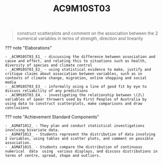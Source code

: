 ﻿---
backlinks:
- title: Learning Areas
  url: /memex/sense/Teaching/Curriculum/v9/v9-learning-areas.html
tags: australian-curriculum
title: AC9M10ST03
type: note
---
> construct scatterplots and comment on the association between the 2 numerical variables in terms of strength, direction and linearity

??? note "Elaborations"

	- _AC9M10ST03_E1_ - discussing the difference between association and cause and effect, and relating this to situations such as health, diversity of species and climate control
	- _AC9M10ST03_E2_ - using statistical evidence to make, justify and critique claims about association between variables, such as in contexts of climate change, migration, online shopping and social media
	- _AC9M10ST03_E3_ - informally using a line of good fit by eye to discuss reliability of any predictions
	- _AC9M10ST03_E4_ - investigating the relationship between \(2\) variables of spear throwers used by First Peoples of Australia by using data to construct scatterplots, make comparisons and draw conclusions
??? note "Achievement Standard Components"

	- _ASMAT1012_ - They plan and conduct statistical investigations involving bivariate data.
	- _ASMAT1013_ - Students represent the distribution of data involving 2 variables, using tables and scatter plots, and comment on possible association.
	- _ASMAT1015_ - Students compare the distribution of continuous numerical  data  using  various displays, and discuss distributions in terms of centre, spread, shape and outliers.